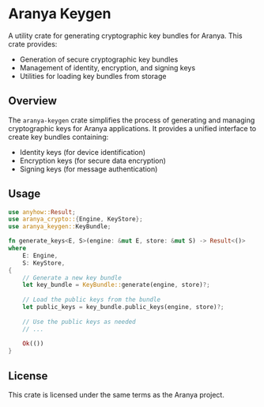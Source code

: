 # Aranya Keygen

A utility crate for generating cryptographic key bundles for Aranya. This crate provides:

- Generation of secure cryptographic key bundles
- Management of identity, encryption, and signing keys
- Utilities for loading key bundles from storage

## Overview

The `aranya-keygen` crate simplifies the process of generating and managing cryptographic keys for Aranya applications. It provides a unified interface to create key bundles containing:

- Identity keys (for device identification)
- Encryption keys (for secure data encryption)
- Signing keys (for message authentication)

## Usage

```rust
use anyhow::Result;
use aranya_crypto::{Engine, KeyStore};
use aranya_keygen::KeyBundle;

fn generate_keys<E, S>(engine: &mut E, store: &mut S) -> Result<()>
where
    E: Engine,
    S: KeyStore,
{
    // Generate a new key bundle
    let key_bundle = KeyBundle::generate(engine, store)?;
    
    // Load the public keys from the bundle
    let public_keys = key_bundle.public_keys(engine, store)?;
    
    // Use the public keys as needed
    // ...
    
    Ok(())
}
```

## License

This crate is licensed under the same terms as the Aranya project. 